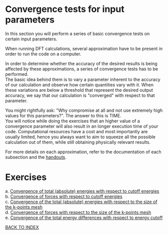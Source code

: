 # Convergence tests for input parameters

In this section you will perform a series of basic convergence tests on certain input parameters.

When running DFT calculations, several approximation have to be present in order to run the code on a computer.

In order to determine whether the accuracy of the desired results is being affected by these approximations, a series of convergence tests has to be performed.  
The basic idea behind them is to vary a parameter inherent to the accuracy of our calculation and observe how certain quantities vary with it. When these variations are below a threshold that represent the desired output accuracy, we say that our calculation is "converged" with respect to that parameter.

You might rightfully ask: "Why compromise at all and not use extremely high values for this parameters?". The answer to this is TIME.  
You will notice while doing the exercises that an higher value of a convergence parameter will also result in an longer execution time of your code.
Computational resources have a cost and most importantly are usually limited, hence you always want to aim to squeeze all the possible calculation out of them, while still obtaining physically relevant results.

For more details on each approximation, refer to the documentation of each subsection and the [handouts](../files/handout.pdf).

# Exercises

  a. [Convergence of total (absolute) energies with respect to cutoff energies](a_ecut_vs_etot/README.md)  
  b. [Convergence of forces with respect to cutoff energies](b_ecut_vs_forces/README.md)  
  c. [Convergence of the total (absolute) energies with respect to the size of the k-points mesh](c_kpt_vs_etot/README.md)  
  d. [Convergence of forces with respect to the size of the k-points mesh](d_kpt_vs_forces/README.md)  
  e. [Convergence of the total energy differences with respect to energy cutoff](e_ecut_vs_ediff/README.md)  

[BACK TO INDEX](../README.md)
